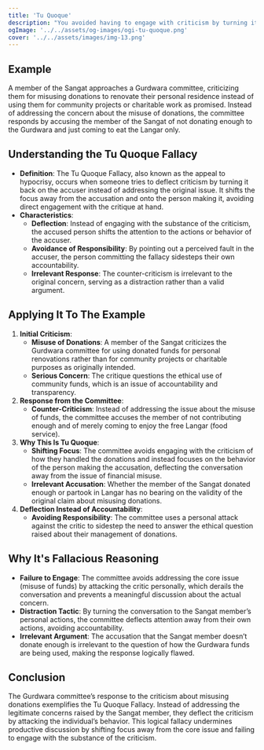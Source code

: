 ```yaml
---
title: 'Tu Quoque'
description: "You avoided having to engage with criticism by turning it back on the accuser - you answered criticism with criticism (appeal to hypocrisy)."
ogImage: '../../assets/og-images/ogi-tu-quoque.png'
cover: '../../assets/images/img-13.png'
---
```


## Example

A member of the Sangat approaches a Gurdwara committee, criticizing them for misusing donations to renovate their personal residence instead of using them for community projects or charitable work as promised. Instead of addressing the concern about the misuse of donations, the committee responds by accusing the member of the Sangat of not donating enough to the Gurdwara and just coming to eat the Langar only.


## Understanding the Tu Quoque Fallacy

* **Definition**: The Tu Quoque Fallacy, also known as the appeal to hypocrisy, occurs when someone tries to deflect criticism by turning it back on the accuser instead of addressing the original issue. It shifts the focus away from the accusation and onto the person making it, avoiding direct engagement with the critique at hand.
* **Characteristics**:
  * **Deflection**: Instead of engaging with the substance of the criticism, the accused person shifts the attention to the actions or behavior of the accuser.
  * **Avoidance of Responsibility**: By pointing out a perceived fault in the accuser, the person committing the fallacy sidesteps their own accountability.
  * **Irrelevant Response**: The counter-criticism is irrelevant to the original concern, serving as a distraction rather than a valid argument.


## Applying It To The Example

1. **Initial Criticism**:
    * **Misuse of Donations**: A member of the Sangat criticizes the Gurdwara committee for using donated funds for personal renovations rather than for community projects or charitable purposes as originally intended.
    * **Serious Concern**: The critique questions the ethical use of community funds, which is an issue of accountability and transparency.
2. **Response from the Committee**:
    * **Counter-Criticism**: Instead of addressing the issue about the misuse of funds, the committee accuses the member of not contributing enough and of merely coming to enjoy the free Langar (food service).
3. **Why This Is Tu Quoque**:
    * **Shifting Focus**: The committee avoids engaging with the criticism of how they handled the donations and instead focuses on the behavior of the person making the accusation, deflecting the conversation away from the issue of financial misuse.
    * **Irrelevant Accusation**: Whether the member of the Sangat donated enough or partook in Langar has no bearing on the validity of the original claim about misusing donations.
4. **Deflection Instead of Accountability**:
    * **Avoiding Responsibility**: The committee uses a personal attack against the critic to sidestep the need to answer the ethical question raised about their management of donations.

## Why It's Fallacious Reasoning

* **Failure to Engage**: The committee avoids addressing the core issue (misuse of funds) by attacking the critic personally, which derails the conversation and prevents a meaningful discussion about the actual concern.
* **Distraction Tactic**: By turning the conversation to the Sangat member’s personal actions, the committee deflects attention away from their own actions, avoiding accountability.
* **Irrelevant Argument**: The accusation that the Sangat member doesn’t donate enough is irrelevant to the question of how the Gurdwara funds are being used, making the response logically flawed.


## Conclusion

The Gurdwara committee’s response to the criticism about misusing donations exemplifies the Tu Quoque Fallacy. Instead of addressing the legitimate concerns raised by the Sangat member, they deflect the criticism by attacking the individual’s behavior. This logical fallacy undermines productive discussion by shifting focus away from the core issue and failing to engage with the substance of the criticism.
